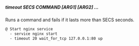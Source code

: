 ##### timeout SECS COMMAND [ARG1] [ARG2] ...

Runs a command and fails if it lasts more than SECS seconds.

```bash
@ Start nginx service
  - service nginx start
  - timeout 20 wait_for_tcp 127.0.0.1:80 up
```
